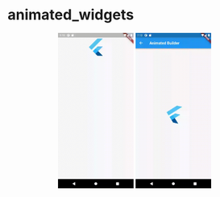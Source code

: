 # animated_widgets
<p align="center">
<img alt="animatedAlign" width="150" src="https://github.com/pshanmukha/animated_widgets/blob/master/assets/animatedalign.gif">
<img alt="animatedBuilder" width="150" src="https://github.com/pshanmukha/animated_widgets/blob/master/assets/animation_builder.gif">
</p>
